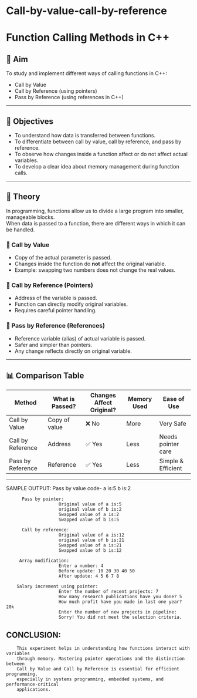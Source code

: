 # Call-by-value-call-by-reference

# Function Calling Methods in C++

## 🎯 Aim
To study and implement different ways of calling functions in C++:
- Call by Value
- Call by Reference (using pointers)
- Pass by Reference (using references in C++)

---

## 📌 Objectives
- To understand how data is transferred between functions.  
- To differentiate between call by value, call by reference, and pass by reference.  
- To observe how changes inside a function affect or do not affect actual variables.  
- To develop a clear idea about memory management during function calls.  

---

## 📖 Theory
In programming, functions allow us to divide a large program into smaller, manageable blocks.  
When data is passed to a function, there are different ways in which it can be handled.  

### 🔹 Call by Value
- Copy of the actual parameter is passed.  
- Changes inside the function do **not** affect the original variable.  
- Example: swapping two numbers does not change the real values.  

### 🔹 Call by Reference (Pointers)
- Address of the variable is passed.  
- Function can directly modify original variables.  
- Requires careful pointer handling.  

### 🔹 Pass by Reference (References)
- Reference variable (alias) of actual variable is passed.  
- Safer and simpler than pointers.  
- Any change reflects directly on original variable.  

---

## 📊 Comparison Table

| Method             | What is Passed? | Changes Affect Original? | Memory Used | Ease of Use |
|--------------------|-----------------|--------------------------|-------------|-------------|
| Call by Value      | Copy of value   | ❌ No                    | More        | Very Safe   |
| Call by Reference  | Address         | ✅ Yes                   | Less        | Needs pointer care |
| Pass by Reference  | Reference       | ✅ Yes                   | Less        | Simple & Efficient |

---

SAMPLE OUTPUT:
Pass by value code-
                        a is:5
                        b is:2
                        
          Pass by pointer:
                        Original value of a is:5
                        original value of b is:2
                        Swapped value of a is:2
                        Swapped value of b is:5 

          Call by reference:
                        Original value of a is:12
                        original value of b is:21
                        Swapped value of a is:21
                        Swapped value of b is:12

         Array modification:
                        Enter a number: 4
                        Before update: 10 20 30 40 50 
                        After update: 4 5 6 7 8 

        Salary increment using pointer:
                        Enter the number of recent projects: 7
                        How many research publications have you done? 5
                        How much profit have you made in last one year? 20k
                        Enter the number of new projects in pipeline: 
                        Sorry! You did not meet the selection criteria.


 CONCLUSION:
 -------------------------------------------------------------------------------
        This experiment helps in understanding how functions interact with variables
        through memory. Mastering pointer operations and the distinction between
        Call by Value and Call by Reference is essential for efficient programming,
        especially in systems programming, embedded systems, and performance-critical
        applications.


          
          
